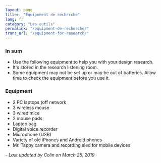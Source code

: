 ```yaml
---
layout: page
title:  "Équipement de recherche"
lang: fr
category: "Les outils"
permalink: "/equipment-de-recherche/"
trans_url: "/equipment-for-research/"
---
```


### In sum
* Use the following equipment to help you with your design research.
* It's stored in the research listening room.
* Some equipment may not be set up or may be out of batteries. Allow time to check the equipment before you use it.

### Equipment
* 2 PC laptops (off network
* 3 wireless mouse
* 3 wired mice
* 2 mouse pads
* Laptop bag
* Digital voice recorder
* Microphone (USB)
* Variety of old iPhones and Android phones
* Mr. Tappy camera and recording sled for mobile devices

_- Last updated by Colin on March 25, 2019_